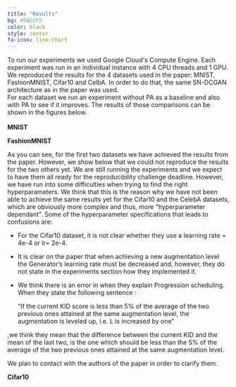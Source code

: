 ```yaml
---
title: "Results"
bg: #9AD1F5
color: black
style: center
fa-icon: line-chart
---
```


<p style='text-align: justify;'>

To run our experiments we used Google Cloud's Compute Engine. Each experiment was run in an individual instance with 4 CPU threads and 1 GPU.
<br />
We reproduced the results for the 4 datasets used in the paper: MNIST, FashionMNIST, Cifar10 and CelbA. In order to do that, the same SN-DCGAN architecture as in the paper was used.
<br />
For each dataset we run an experiment without PA as a baseline and also with PA to see if it improves. The results of those comparisons can be shown in the figures below.
<br />
<br />
<strong> MNIST</strong>


<strong> FashionMNIST</strong>

As you can see, for the first two datasets we have achieved the results from the paper. However, we show below that we could not reproduce the results for the two others yet. We are still running the experiments and we expect to have them all ready for the reproducibility challenge deadline. However, we have run into some difficulties when trying to find the right hyperparameters. We think that this is the reason why we have not been able to achieve the same results yet for the Cifar10 and the CelebA datasets, which are obviously more complex and thus, more "hyperparameter dependant". Some of the hyperparameter specifications that leads to confusions are:

* For the Cifar10 dataset, it is not clear whether they use a learning rate = 4e-4 or lr= 2e-4.
* It is clear on the paper that when achieving a new augmentation level the Generator’s learning rate must be decreased and, however, they do not state in the experiments section how they implemented it.
* We think there is an error in when they explain Progression scheduling. When they state the following sentence :

    “If the current KID score is less than 5% of the average of the two previous ones attained at the same augmentation level, the augmentation is leveled up, i.e. L is increased by one”

,we think they mean that the difference between the current KID and the mean of the last two, is the one which should be less than the 5% of the average of the two previous ones attained at the same augmentation level.

We plan to contact with the authors of the paper in order to clarify them.


<strong> Cifar10 </strong>

<strong> </strong>

</p>

<!--
<img src="./assets/parity-table.png" alt="Results table for the Parity task"/>

<img src="./assets/addition-table.png" alt="Results table for the Addition task"/> -->


<!-- For further discussion of the results, see the full [thesis](https://imatge.upc.edu/web/sites/default/files/pub/xFojo.pdf). -->
